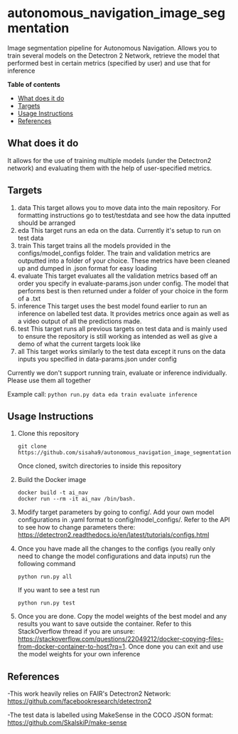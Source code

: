 # autonomous_navigation_image_segmentation

Image segmentation pipeline for Autonomous Navigation. Allows you to train several models on the Detectron 2 Network, retrieve the model that performed best in certain metrics (specified by user) and use that for inference

**Table of contents**
- [What does it do](#what-does-it-do)
- [Targets](#targets)
- [Usage Instructions](#usage-instructions)
- [References](#references)

## What does it do

It allows for the use of training multiple models (under the Detectron2 network) and evaluating them with the help of user-specified metrics. 

## Targets

1. data
  This target allows you to move data into the main repository. For formatting instructions go to test/testdata and see how the data inputted should be arranged
2. eda
  This target runs an eda on the data. Currently it's setup to run on test data
3. train
  This target trains all the models provided in the configs/model_configs folder. The train and validation metrics are outputted into a folder of your choice. These metrics have been cleaned up and dumped in .json format for easy loading
4. evaluate
  This target evaluates all the validation metrics based off an order you specify in evaluate-params.json under config. The model that performs best is then returned under a folder of your choice in the form of a .txt
5. inference
  This target uses the best model found earlier to run an inference on labelled test data. It provides metrics once again as well as a video output of all the predictions made.
6. test
  This target runs all previous targets on test data and is mainly used to ensure the repository is still working as intended as well as give a demo of what the current targets look like
7. all
  This target works similarly to the test data except it runs on the data inputs you specified in data-params.json under config

Currently we don't support running train, evaluate or inference individually. Please use them all together

Example call: ```python run.py data eda train evaluate inference```


## Usage Instructions

1. Clone this repository
   ```
   git clone https://github.com/sisaha9/autonomous_navigation_image_segmentation.git
   ```
   Once cloned, switch directories to inside this repository

2. Build the Docker image
   ```
   docker build -t ai_nav
   docker run --rm -it ai_nav /bin/bash.
   ```

3. Modify target parameters by going to config/. Add your own model configurations in .yaml format to config/model_configs/. Refer to the API to see how to change parameters there: https://detectron2.readthedocs.io/en/latest/tutorials/configs.html

4. Once you have made all the changes to the configs (you really only need to change the model configurations and data inputs) run the following command
   ```: https://github.com/facebookresearch/detectron2
   python run.py all
   ```
   If you want to see a test run
    ```
    python run.py test
    ```
5. Once you are done. Copy the model weights of the best model and any results you want to save outside the container. Refer to this StackOverflow thread if you are unsure: https://stackoverflow.com/questions/22049212/docker-copying-files-from-docker-container-to-host?rq=1. Once done you can exit and use the model weights for your own inference

## References

-This work heavily relies on FAIR's Detectron2 Network: https://github.com/facebookresearch/detectron2

-The test data is labelled using MakeSense in the COCO JSON format: https://github.com/SkalskiP/make-sense 
